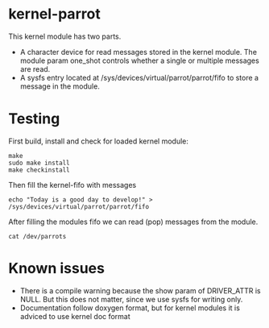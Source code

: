 # kernel-parrot

This kernel module has two parts. 
* A character device for read messages stored in the kernel module. The module param one_shot controls whether a single or multiple messages are read.
* A sysfs entry located at /sys/devices/virtual/parrot/parrot/fifo to store a message in the module.

# Testing

First build, install and check for loaded kernel module:
```
make 
sudo make install
make checkinstall
  ```
Then fill the kernel-fifo with messages
```
echo "Today is a good day to develop!" > /sys/devices/virtual/parrot/parrot/fifo
```
After filling the modules fifo we can read (pop) messages from the module. 
```
cat /dev/parrots
```
# Known issues

* There is a compile warning because the show param of DRIVER_ATTR is NULL. But this does not matter, since we use sysfs for writing only.
* Documentation follow doxygen format, but for kernel modules it is adviced to use kernel doc format
